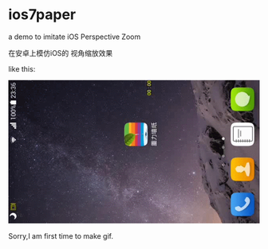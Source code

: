 # ios7paper
a demo to imitate iOS Perspective Zoom

在安卓上模仿iOS的 视角缩放效果

like this:

![](https://github.com/duanze/ios7paper/raw/master/ios7paper.gif)  

Sorry,I am first time to make gif.
